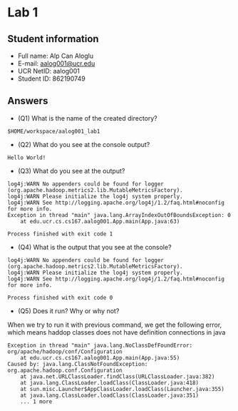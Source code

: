# Lab 1

## Student information
* Full name: Alp Can Aloglu
* E-mail: aalog001@ucr.edu
* UCR NetID: aalog001
* Student ID: 862190749

## Answers

* (Q1) What is the name of the created directory?

```text
$HOME/workspace/aalog001_lab1
```
  
* (Q2) What do you see at the console output?

```text
Hello World!
```

* (Q3) What do you see at the output?

```text
log4j:WARN No appenders could be found for logger (org.apache.hadoop.metrics2.lib.MutableMetricsFactory).
log4j:WARN Please initialize the log4j system properly.
log4j:WARN See http://logging.apache.org/log4j/1.2/faq.html#noconfig for more info.
Exception in thread "main" java.lang.ArrayIndexOutOfBoundsException: 0
	at edu.ucr.cs.cs167.aalog001.App.main(App.java:63)

Process finished with exit code 1
```
* (Q4) What is the output that you see at the console?

```text
log4j:WARN No appenders could be found for logger (org.apache.hadoop.metrics2.lib.MutableMetricsFactory).
log4j:WARN Please initialize the log4j system properly.
log4j:WARN See http://logging.apache.org/log4j/1.2/faq.html#noconfig for more info.

Process finished with exit code 0
```

* (Q5) Does it run? Why or why not?

 When we try to run it with previous command, we get the following error, which means haddop classes does not have 
 definition connections in java
```text
Exception in thread "main" java.lang.NoClassDefFoundError: org/apache/hadoop/conf/Configuration
	at edu.ucr.cs.cs167.aalog001.App.main(App.java:55)
Caused by: java.lang.ClassNotFoundException: org.apache.hadoop.conf.Configuration
	at java.net.URLClassLoader.findClass(URLClassLoader.java:382)
	at java.lang.ClassLoader.loadClass(ClassLoader.java:418)
	at sun.misc.Launcher$AppClassLoader.loadClass(Launcher.java:355)
	at java.lang.ClassLoader.loadClass(ClassLoader.java:351)
	... 1 more

```
